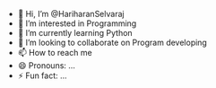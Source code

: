 - 👋 Hi, I’m @HariharanSelvaraj
- 👀 I’m interested in Programming 
- 🌱 I’m currently learning Python
- 💞️ I’m looking to collaborate on Program developing 
- 📫 How to reach me 
- 😄 Pronouns: ...
- ⚡ Fun fact: ...

<!---
Hari2330/Hari2330 is a ✨ special ✨ repository because its `README.md` (this file) appears on your GitHub profile.
You can click the Preview link to take a look at your changes.
--->
